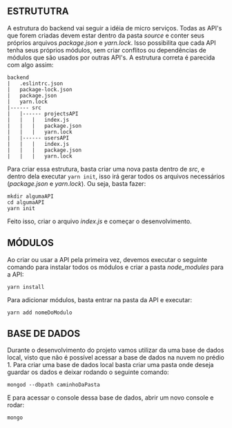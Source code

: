 
## ESTRUTUTRA

A estrutura do backend vai seguir a idéia de micro serviços. Todas as API's que forem criadas devem estar dentro da pasta _source_ e conter seus próprios arquivos _package.json_ e _yarn.lock_. Isso possibilita que cada API tenha seus próprios módulos, sem criar conflitos ou dependências de módulos que são usados por outras API's. 
A estrutura correta é parecida com algo assim:
```
backend
|	.eslintrc.json
|	package-lock.json
|	package.json
|	yarn.lock
|------ src
|	|------ projectsAPI
|	|	|	index.js
|	|	|	package.json
|	|	|	yarn.lock
|	|------ usersAPI
|	|	|	index.js
|	|	|	package.json
|	|	|	yarn.lock
```

Para criar essa estrutura, basta criar uma nova pasta dentro de _src_, e dentro dela executar ```yarn init```, isso irá gerar todos os arquivos necessários (_package.json_ e _yarn.lock_). Ou seja, basta fazer:
```
mkdir algumaAPI
cd algumaAPI
yarn init
```
Feito isso, criar o arquivo _index.js_ e começar o desenvolvimento.

## MÓDULOS

Ao criar ou usar a API pela primeira vez, devemos executar o seguinte comando para instalar todos os módulos e criar a pasta _node_modules_ para a API:
```
yarn install
```
Para adicionar módulos, basta entrar na pasta da API e executar:
```
yarn add nomeDoModulo
```

## BASE DE DADOS

Durante o desenvolvimento do projeto vamos utilizar da uma base de dados local, visto que não é possível acessar a base de dados na nuvem no prédio 1. Para criar uma base de dados local basta criar uma pasta onde deseja guardar os dados e deixar rodando o seguinte comando:
```
mongod --dbpath caminhoDaPasta
```

E para acessar o console dessa base de dados, abrir um novo console e rodar:
```
mongo
```
